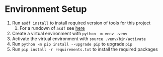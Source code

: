 # Environment Setup

1. Run `asdf install` to install required version of tools for this project
   1. For a rundown of `asdf` see [here](https://asdf-vm.com/#/core-manage-asdf-vm)
2. Create a virtual environment with `python -m venv .venv`
3. Activate the virtual environment with `source .venv/bin/activate`
4. Run `python -m pip install --upgrade pip` to upgrade `pip`
5. Run `pip install -r requirements.txt` to install the required packages
